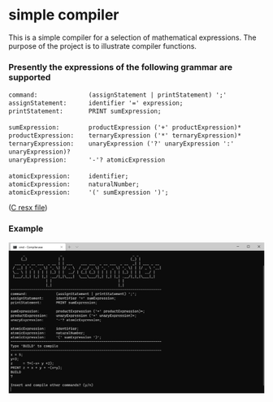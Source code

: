 # simple compiler
This is a simple compiler for a selection of mathematical expressions. The purpose of the project is to illustrate compiler functions.


### Presently the expressions of the following grammar are supported
```
command:              (assignStatement | printStatement) ';'
assignStatement:      identifier '=' expression;
printStatement:       PRINT sumExpression;

sumExpression:        productExpression ('+' productExpression)*
productExpression:    ternaryExpression ('*' ternaryExpression)*
ternaryExpression:    unaryExpression ('?' unaryExpression ':' unaryExpression)?
unaryExpression:      '-'? atomicExpression

atomicExpression:     identifier;
atomicExpression:     naturalNumber;
atomicExpression:     '(' sumExpression ')';
```

([C resx file](Compiler/Properties/Resources.resx))

### Example
![Screenshot not available](simple-compiler-screenshot-7.png)
